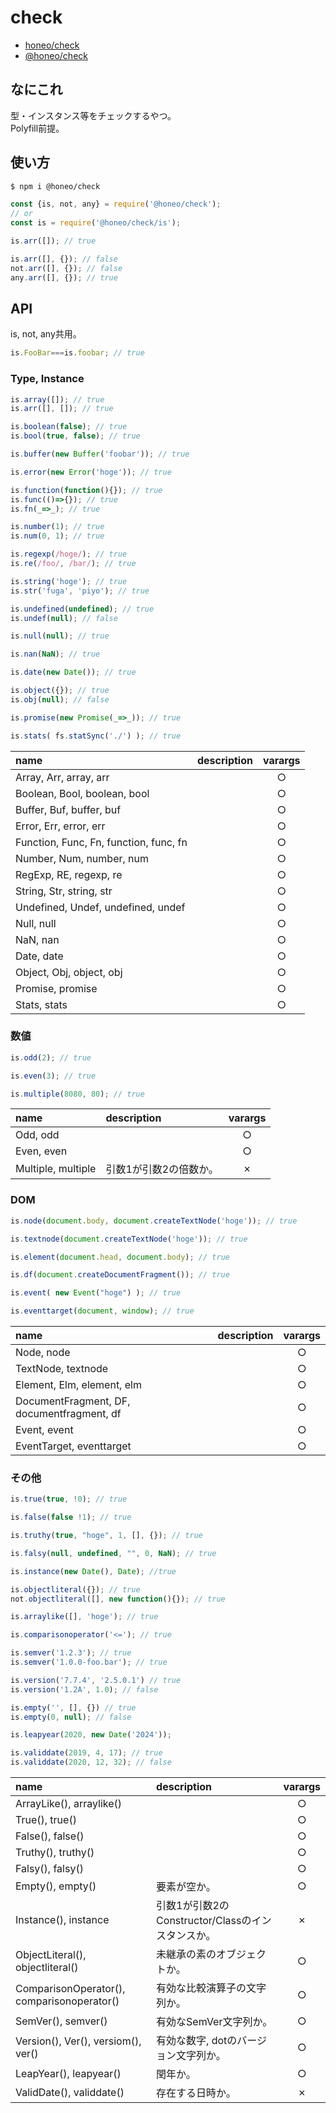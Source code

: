# check
* [honeo/check](https://github.com/honeo/check)
* [@honeo/check](https://www.npmjs.com/package/@honeo/check)


## なにこれ
型・インスタンス等をチェックするやつ。  
Polyfill前提。


## 使い方
```bash
$ npm i @honeo/check
```
```js
const {is, not, any} = require('@honeo/check');
// or
const is = require('@honeo/check/is');

is.arr([]); // true

is.arr([], {}); // false
not.arr([], {}); // false
any.arr([], {}); // true
```


## API
is, not, any共用。
```js
is.FooBar===is.foobar; // true
```


### Type, Instance
```js
is.array([]); // true
is.arr([], []); // true

is.boolean(false); // true
is.bool(true, false); // true

is.buffer(new Buffer('foobar')); // true

is.error(new Error('hoge')); // true

is.function(function(){}); // true
is.func(()=>{}); // true
is.fn(_=>_); // true

is.number(1); // true
is.num(0, 1); // true

is.regexp(/hoge/); // true
is.re(/foo/, /bar/); // true

is.string('hoge'); // true
is.str('fuga', 'piyo'); // true

is.undefined(undefined); // true
is.undef(null); // false

is.null(null); // true

is.nan(NaN); // true

is.date(new Date()); // true

is.object({}); // true
is.obj(null); // false

is.promise(new Promise(_=>_)); // true

is.stats( fs.statSync('./') ); // true
```

| name                                   | description | varargs |
|:-------------------------------------- |:----------- |:-------:|
| Array, Arr, array, arr                 |             |    ○    |
| Boolean, Bool, boolean, bool           |             |    ○    |
| Buffer, Buf, buffer, buf               |             |    ○    |
| Error, Err, error, err                 |             |    ○    |
| Function, Func, Fn, function, func, fn |             |    ○    |
| Number, Num, number, num               |             |    ○    |
| RegExp, RE, regexp, re                 |             |    ○    |
| String, Str, string, str               |             |    ○    |
| Undefined, Undef, undefined, undef     |             |    ○    |
| Null, null                             |             |    ○    |
| NaN, nan                               |             |    ○    |
| Date, date                             |             |    ○    |
| Object, Obj, object, obj               |             |    ○    |
| Promise, promise                       |             |    ○    |
| Stats, stats                           |             |    ○    |



### 数値

```js
is.odd(2); // true

is.even(3); // true

is.multiple(8080, 80); // true
```

| name               | description            | varargs |
|:------------------ |:---------------------- |:-------:|
| Odd, odd           |                        |    ○    |
| Even, even         |                        |    ○    |
| Multiple, multiple | 引数1が引数2の倍数か。 |    ✗    |




### DOM

```js
is.node(document.body, document.createTextNode('hoge')); // true

is.textnode(document.createTextNode('hoge')); // true

is.element(document.head, document.body); // true

is.df(document.createDocumentFragment()); // true

is.event( new Event("hoge") ); // true

is.eventtarget(document, window); // true
```

| name                                       | description | varargs |
|:------------------------------------------ |:----------- |:-------:|
| Node, node                                 |             |    ○    |
| TextNode, textnode                         |             |    ○    |
| Element, Elm, element, elm                 |             |    ○    |
| DocumentFragment, DF, documentfragment, df |             |    ○    |
| Event, event                               |             |    ○    |
| EventTarget, eventtarget                   |             |    ○    |


### その他

```js
is.true(true, !0); // true

is.false(false !1); // true

is.truthy(true, "hoge", 1, [], {}); // true

is.falsy(null, undefined, "", 0, NaN); // true

is.instance(new Date(), Date); //true

is.objectliteral({}); // true
not.objectliteral([], new function(){}); // true

is.arraylike([], 'hoge'); // true

is.comparisonoperator('<='); // true

is.semver('1.2.3'); // true
is.semver('1.0.0-foo.bar'); // true

is.version('7.7.4', '2.5.0.1') // true
is.version('1.2A', 1.0); // false

is.empty('', [], {}) // true
is.empty(0, null); // false

is.leapyear(2020, new Date('2024'));

is.validdate(2019, 4, 17); // true
is.validdate(2020, 12, 32); // false
```

| name                                       | description                                       | varargs |
|:------------------------------------------ |:------------------------------------------------- |:-------:|
| ArrayLike(), arraylike()                   |                                                   |    ○    |
| True(), true()                             |                                                   |    ○    |
| False(), false()                           |                                                   |    ○    |
| Truthy(), truthy()                         |                                                   |    ○    |
| Falsy(), falsy()                           |                                                   |    ○    |
| Empty(), empty()                           | 要素が空か。                                      |    ○    |
| Instance(), instance                       | 引数1が引数2のConstructor/Classのインスタンスか。 |    ✗    |
| ObjectLiteral(), objectliteral()           | 未継承の素のオブジェクトか。                      |    ○    |
| ComparisonOperator(), comparisonoperator() | 有効な比較演算子の文字列か。                      |    ○    |
| SemVer(), semver()                         | 有効なSemVer文字列か。                            |    ○    |
| Version(), Ver(), versiom(), ver()         | 有効な数字, dotのバージョン文字列か。             |    ○    |
| LeapYear(), leapyear()                     | 閏年か。                                          |    ○    |
| ValidDate(), validdate()                   | 存在する日時か。                                  |    ✗    | 
